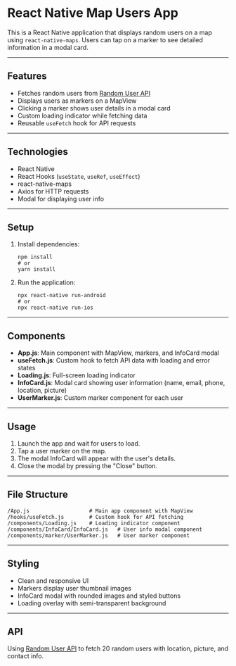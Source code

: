 
React Native Map Users App
==========================

This is a React Native application that displays random users on a map using `react-native-maps`. Users can tap on a marker to see detailed information in a modal card.

* * *

Features
--------

*   Fetches random users from [Random User API](https://randomuser.me)
*   Displays users as markers on a MapView
*   Clicking a marker shows user details in a modal card
*   Custom loading indicator while fetching data
*   Reusable `useFetch` hook for API requests

* * *

Technologies
------------

*   React Native
*   React Hooks (`useState`, `useRef`, `useEffect`)
*   react-native-maps
*   Axios for HTTP requests
*   Modal for displaying user info

* * *

Setup
-----
    
1.  Install dependencies:
    
        npm install
        # or
        yarn install
    
2.  Run the application:
    
        npx react-native run-android
        # or
        npx react-native run-ios
    

* * *

Components
----------

*   **App.js**: Main component with MapView, markers, and InfoCard modal
*   **useFetch.js**: Custom hook to fetch API data with loading and error states
*   **Loading.js**: Full-screen loading indicator
*   **InfoCard.js**: Modal card showing user information (name, email, phone, location, picture)
*   **UserMarker.js**: Custom marker component for each user

* * *

Usage
-----

1.  Launch the app and wait for users to load.
2.  Tap a user marker on the map.
3.  The modal InfoCard will appear with the user's details.
4.  Close the modal by pressing the "Close" button.

* * *

File Structure
--------------

    
    /App.js                   # Main app component with MapView
    /hooks/useFetch.js        # Custom hook for API fetching
    /components/Loading.js    # Loading indicator component
    /components/InfoCard/InfoCard.js   # User info modal component
    /components/marker/UserMarker.js   # User marker component
      

* * *

Styling
-------

*   Clean and responsive UI
*   Markers display user thumbnail images
*   InfoCard modal with rounded images and styled buttons
*   Loading overlay with semi-transparent background

* * *

API
---

Using [Random User API](https://randomuser.me) to fetch 20 random users with location, picture, and contact info.
